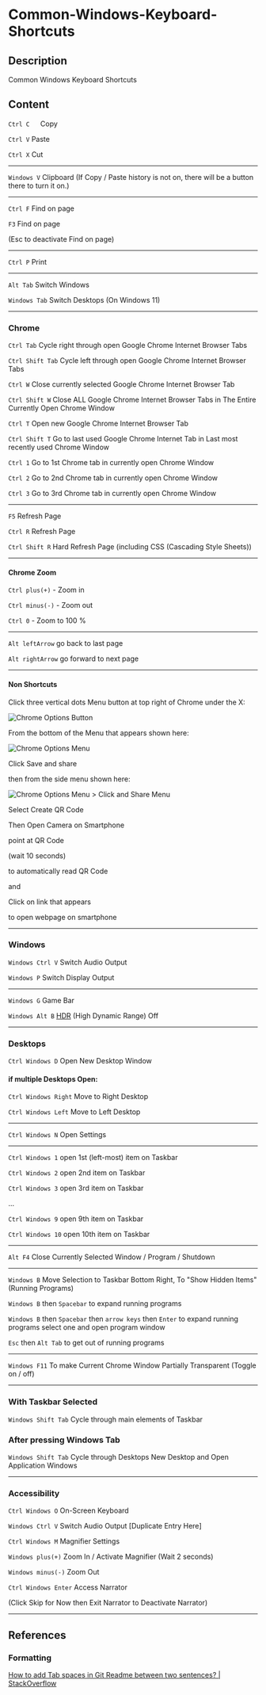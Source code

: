 # Common-Windows-Keyboard-Shortcuts

## Description

Common Windows Keyboard Shortcuts

## Content

`Ctrl C` &emsp; Copy

`Ctrl V` Paste

`Ctrl X` Cut

____

`Windows V` Clipboard (If Copy / Paste history is not on, there will be a button there to turn it on.)

____

`Ctrl F` Find on page

`F3` Find on page

(Esc to deactivate Find on page)

____

`Ctrl P` Print

____

`Alt Tab` Switch Windows

`Windows Tab` Switch Desktops (On Windows 11)

____

### Chrome

`Ctrl Tab` Cycle right through open Google Chrome Internet Browser Tabs

`Ctrl Shift Tab` Cycle left through open Google Chrome Internet Browser Tabs

`Ctrl W` Close currently selected Google Chrome Internet Browser Tab

`Ctrl Shift W` Close ALL Google Chrome Internet Browser Tabs in The Entire Currently Open Chrome Window 

`Ctrl T` Open new Google Chrome Internet Browser Tab

`Ctrl Shift T` Go to last used Google Chrome Internet Tab in Last most recently used Chrome Window

`Ctrl 1` Go to 1st Chrome tab in currently open Chrome Window

`Ctrl 2` Go to 2nd Chrome tab in currently open Chrome Window 

`Ctrl 3` Go to 3rd Chrome tab in currently open Chrome Window 

____

`F5` Refresh Page

`Ctrl R` Refresh Page

`Ctrl Shift R` Hard Refresh Page (including CSS (Cascading Style Sheets))

____

#### Chrome Zoom

`Ctrl plus(+)` - Zoom in

`Ctrl minus(-)` - Zoom out

`Ctrl 0` - Zoom to 100 %

____

`Alt leftArrow` go back to last page

`Alt rightArrow` go forward to next page

____

#### Non Shortcuts

Click three vertical dots Menu button at top right of Chrome under the X:

![Chrome Options Button](/static/images/ChromeOptions.png)

From the bottom of the Menu that appears shown here:

![Chrome Options Menu](/static/images/ChromeOptions2.png)

Click Save and share

then from the side menu shown here:

![Chrome Options Menu > Click and Share Menu](/static/images/ChromeOptions3.png)

Select Create QR Code

Then Open Camera on Smartphone

point at QR Code

(wait 10 seconds)

to automatically read QR Code

and 

Click on link that appears 

to open webpage on smartphone

____

### Windows

`Windows Ctrl V` Switch Audio Output

`Windows P` Switch Display Output

____

`Windows G` Game Bar

`Windows Alt B` [HDR](https://support.microsoft.com/en-us/windows/hdr-settings-in-windows-2d767185-38ec-7fdc-6f97-bbc6c5ef24e6) (High Dynamic Range) Off

____

### Desktops

`Ctrl Windows D` Open New Desktop Window

#### if multiple Desktops Open:

`Ctrl Windows Right` Move to Right Desktop

`Ctrl Windows Left` Move to Left Desktop

____

`Ctrl Windows N` Open Settings

____

`Ctrl Windows 1` open 1st (left-most) item on Taskbar

`Ctrl Windows 2` open 2nd item on Taskbar

`Ctrl Windows 3` open 3rd item on Taskbar

...

`Ctrl Windows 9` open 9th item on Taskbar

`Ctrl Windows 10` open 10th item on Taskbar

____

`Alt F4` Close Currently Selected Window / Program / Shutdown

____

`Windows B` Move Selection to Taskbar Bottom Right, To "Show Hidden Items" (Running Programs)

`Windows B` then `Spacebar` to expand running programs

`Windows B` then `Spacebar` then `arrow keys` then `Enter` to expand running programs select one and open program window

`Esc` then `Alt Tab` to get out of running programs

____

`Windows F11` To make Current Chrome Window Partially Transparent (Toggle on / off)

____

### With Taskbar Selected

`Windows Shift Tab` Cycle through main elements of Taskbar

### After pressing Windows Tab

`Windows Shift Tab` Cycle through Desktops New Desktop and Open Application Windows

____

### Accessibility

`Ctrl Windows O` On-Screen Keyboard

`Windows Ctrl V` Switch Audio Output [Duplicate Entry Here]

`Ctrl Windows M` Magnifier Settings

`Windows plus(+)` Zoom In / Activate Magnifier (Wait 2 seconds)

`Windows minus(-)` Zoom Out

`Ctrl Windows Enter` Access Narrator

(Click Skip for Now then Exit Narrator to Deactivate Narrator)

____

## References

### Formatting

[How to add Tab spaces in Git Readme between two sentences? | StackOverflow](https://stackoverflow.com/questions/66828242/how-to-add-tab-spaces-in-git-readme-between-two-sentences)
